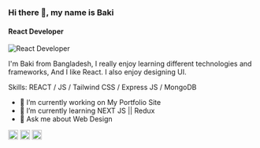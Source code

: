 ### Hi there 👋, my name is Baki
#### React Developer 
![React Developer ](https://images.unsplash.com/photo-1605379399642-870262d3d051?ixlib=rb-4.0.3&ixid=M3wxMjA3fDB8MHxwaG90by1wYWdlfHx8fGVufDB8fHx8fA%3D%3D&auto=format&fit=crop&w=1206&q=80)

I'm Baki from Bangladesh, I really enjoy learning different technologies and frameworks, And I like React. I also enjoy designing UI.

Skills: REACT / JS / Tailwind CSS / Express JS / MongoDB

- 🔭 I’m currently working on My Portfolio Site 
- 🌱 I’m currently learning NEXT JS || Redux 
- 💬 Ask me about Web Design 


[<img src='https://cdn.jsdelivr.net/npm/simple-icons@3.0.1/icons/github.svg' alt='github' color='skyblue' height='20'>](https://github.com/BakiAbdullah)  [<img src='https://cdn.jsdelivr.net/npm/simple-icons@3.0.1/icons/linkedin.svg' alt='linkedin' height='20'>](https://www.linkedin.com/in/AbdullahilBaki/)  [<img src='https://cdn.jsdelivr.net/npm/simple-icons@3.0.1/icons/facebook.svg' alt='facebook' height='20'>](https://www.facebook.com/BakiAbdullah)  



